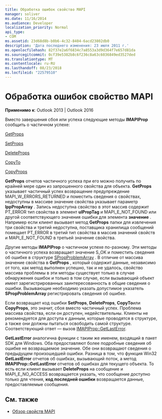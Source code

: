 ```yaml
---
title: Обработка ошибок свойство MAPI
manager: soliver
ms.date: 11/16/2014
ms.audience: Developer
localization_priority: Normal
api_type:
- COM
ms.assetid: 23d68d8b-b0b6-4c32-8404-6acd23802db0
description: 'Дата последнего изменения: 23 июля 2011 г.'
ms.openlocfilehash: 82f37e2a6f6834c7a8553a3d9d364f7e657d81da
ms.sourcegitcommit: 0cf39e5382b8c6f236c8a63c6036849ed3527ded
ms.translationtype: MT
ms.contentlocale: ru-RU
ms.lasthandoff: 08/23/2018
ms.locfileid: "22579510"
---
```

# <a name="handling-mapi-property-errors"></a>Обработка ошибок свойство MAPI

**Применимо к**: Outlook 2013 | Outlook 2016 
  
Вместо завершения сбоя или успеха следующие методы **IMAPIProp** сообщить о частичном успехе: 
  
[GetProps](imapiprop-getprops.md)
  
[SetProps](imapiprop-setprops.md)
  
[DeleteProps](imapiprop-deleteprops.md)
  
[CopyTo](imapiprop-copyto.md)
  
[CopyProps](imapiprop-copyprops.md)
  
**GetProps** отчетов частичного успеха при его можно получить по крайней мере один из запрошенного свойства для объекта. **GetProps** указывает частичный успех возвращение предупреждение MAPI_W_ERRORS_RETURNED и поместить сведения о свойствах, недоступны в массиве значение свойства указывает параметр **lppPropArray** . Запись недоступна свойство в этот массив содержит PT_ERROR тип свойства в элемент **ulPropTag** и MAPI_E_NOT_FOUND или другой соответствующего значения ошибки для элемента **значение** . Например если клиент вызывает метод **GetProps** папки для извлечения три свойства и третий недоступна, поставщика хранилища сообщений помещает PT_ERROR в третий тип свойства в массив значений свойств и MAPI_E_NOT_FOUND в третьей значение свойства. 
  
Другие методы **IMAPIProp** о частичном успехе по-разному. Эти методы о частичного успеха возвращает значение S_OK и поместить сведения об ошибке в структуре [SPropProblemArray](spropproblemarray.md) . В отличие от массива значение свойства в **GetProps** , который содержит данные, независимо от того, как метод выполнен успешно, так и не удалось, свойство массива проблемы в эти методы существует только в случае обнаружения ошибок и только в том случае, если вызывающий объект имеет зарегистрированных заинтересованность в общие сведения о ошибки. Вызывающие необходимо указать допустимое указатель **SPropProblemArray** регистрировать сведения об ошибке. 
  
Если возвращает код ошибки **SetProps**, **DeleteProps**, **CopyTo**или **CopyProps**, это значит, сбоя вместо частичный успех. Проблема массива свойства, если он доступен, недействительны. Клиенты не рекомендуется для доступа к данным, которые проводятся в структуре, а также они должны пытаться освободить самой структуре. Соответствующий ответ — вызов [IMAPIProp::GetLastError](imapiprop-getlasterror.md). 
  
**GetLastError** аналогична функции с таким же именем, входящий в пакет SDK для Windows. Оба предоставляют более подробные сведения об ошибке не возвращаемое значение. Обе они возвращают сведения о предыдущем произошедшей ошибки. Разница в том, что функция Win32 **GetLastError** отчетов об ошибках, вызывающий поток, а метод **IMAPIProp::GetLastError** отчетов об ошибках для текущего объекта. То есть если клиент вызывает **DeleteProps** на сообщение и MAPI_E_NO_ACCESS возвращается указать, что сообщение доступно только для чтения, **код последней ошибки** возвращается данные, предоставляемые сообщения. 
  
## <a name="see-also"></a>См. также

- [Обзор свойств MAPI](mapi-property-overview.md)

